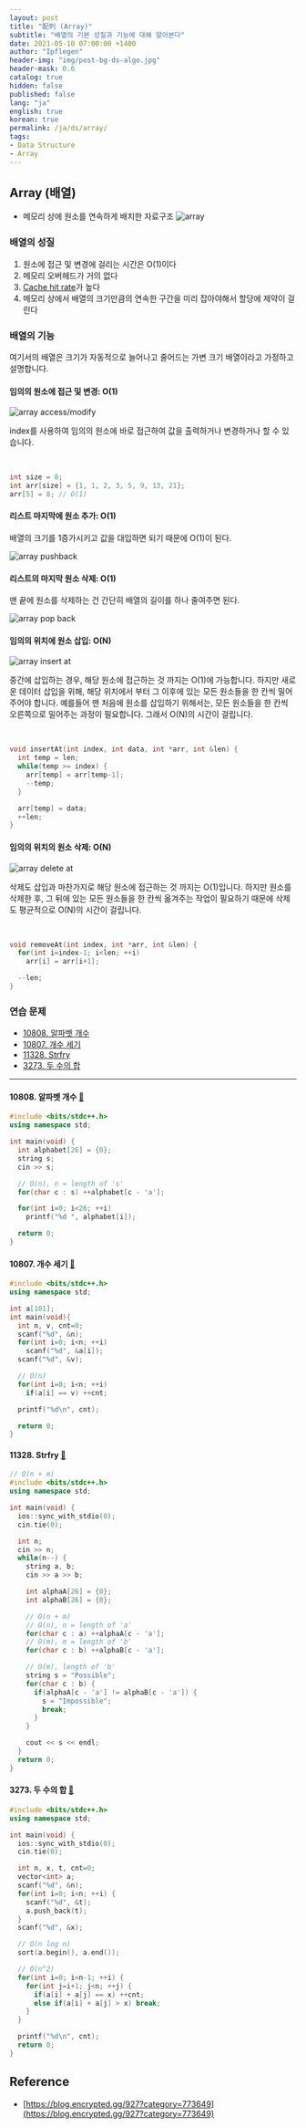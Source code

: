 ```yaml
---
layout: post
title: "配列 (Array)"
subtitle: "배열의 기본 성질과 기능에 대해 알아본다"
date: 2021-05-10 07:00:00 +1400
author: "Ipflegen"
header-img: "img/post-bg-ds-algo.jpg"
header-mask: 0.6
catalog: true
hidden: false
published: false
lang: "ja"
english: true
korean: true
permalink: /ja/ds/array/
tags:
- Data Structure
- Array
---
```



## Array (배열)

- 메모리 상에 원소를 연속하게 배치한 자료구조
![array](/img/in-post/ds-algo/array/array.png)


### 배열의 성질 
1. 원소에 접근 및 변경에 걸리는 시간은 O(1)이다
2. 메모리 오버헤드가 거의 없다
3. [Cache hit rate](https://parksb.github.io/article/29.html)가 높다
4. 메모리 상에서 배열의 크기만큼의 연속한 구간을 미리 잡아야해서 할당에 제약이 걸린다

### 배열의 기능
여기서의 배열은 크기가 자동적으로 늘어나고 줄어드는 가변 크기 배열이라고 가정하고 설명합니다.

<style>
img {max-width: 90% !important;}
</style>

#### 임의의 원소에 접근 및 변경: O(1)
![array access/modify](/img/in-post/ds-algo/array/array-access-modify.png)

index를 사용하여 임의의 원소에 바로 접근하여 값을 출력하거나 변경하거나 할 수 있습니다.

<br />

```cpp
int size = 8;
int arr[size] = {1, 1, 2, 3, 5, 9, 13, 21};
arr[5] = 8; // O(1)
```

#### 리스트 마지막에 원소 추가: O(1)
배열의 크기를 1증가시키고 값을 대입하면 되기 때문에 O(1)이 된다.

![array pushback](/img/in-post/ds-algo/array/array-pushback.png)

#### 리스트의 마지막 원소 삭제: O(1)
맨 끝에 원소를 삭제하는 건 간단히 배열의 길이를 하나 줄여주면 된다.

![array pop back](/img/in-post/ds-algo/array/array-popback.png)


#### 임의의 위치에 원소 삽입: O(N) 
![array insert at](/img/in-post/ds-algo/array/array-insertat.png)

중간에 삽입하는 경우, 해당 원소에 접근하는 것 까지는 O(1)에 가능합니다.
하지만 새로운 데이터 삽입을 위해, 해당 위치에서 부터 그 이후에 있는 모든 원소들을 한 칸씩 밀어주어야 합니다.
예를들어 맨 처음에 원소를 삽입하기 위해서는, 모든 원소들을 한 칸씩 오른쪽으로 밀어주는 과정이 필요합니다.
그래서 O(N)의 시간이 걸립니다.

<br />

```cpp
void insertAt(int index, int data, int *arr, int &len) {
  int temp = len; 
  while(temp >= index) {
    arr[temp] = arr[temp-1];
    --temp;
  }

  arr[temp] = data;
  ++len;
}
```

#### 임의의 위치의 원소 삭제: O(N)
![array delete at](/img/in-post/ds-algo/array/array-deleteat.png)

삭제도 삽입과 마찬가지로 해당 원소에 접근하는 것 까지는 O(1)입니다.
하지만 원소를 삭제한 후, 그 뒤에 있는 모든 원소들을 한 칸씩 옮겨주는 작업이 필요하기 때문에 삭제도 평균적으로 O(N)의 시간이 걸립니다.

<br />

```cpp
void removeAt(int index, int *arr, int &len) {
  for(int i=index-1; i<len; ++i) 
    arr[i] = arr[i+1];

  --len;
}
```

### 연습 문제
- [10808. 알파벳 개수](https://www.acmicpc.net/problem/10808)
- [10807. 개수 세기](https://www.acmicpc.net/problem/10807)
- [11328. Strfry](https://www.acmicpc.net/problem/11328)
- [3273. 두 수의 합](https://www.acmicpc.net/problem/3273)

---

#### 10808. 알파벳 개수 [🔗](https://www.acmicpc.net/problem/10808)
```cpp
#include <bits/stdc++.h>
using namespace std;

int main(void) {
  int alphabet[26] = {0};
  string s;
  cin >> s;

  // O(n), n = length of 's'
  for(char c : s) ++alphabet[c - 'a'];

  for(int i=0; i<26; ++i)
    printf("%d ", alphabet[i]);

  return 0;
}
```

#### 10807. 개수 세기 [🔗](https://www.acmicpc.net/problem/10807)
```cpp
#include <bits/stdc++.h>
using namespace std;

int a[101];
int main(void){
  int n, v, cnt=0;
  scanf("%d", &n);
  for(int i=0; i<n; ++i) 
    scanf("%d", &a[i]);
  scanf("%d", &v);

  // O(n)
  for(int i=0; i<n; ++i) 
    if(a[i] == v) ++cnt;

  printf("%d\n", cnt);

  return 0;
}
```

#### 11328. Strfry [🔗](https://www.acmicpc.net/problem/11328)

```cpp
// O(n + m)
#include <bits/stdc++.h>
using namespace std;

int main(void) {
  ios::sync_with_stdio(0);
  cin.tie(0);

  int n;
  cin >> n;
  while(n--) {
    string a, b;
    cin >> a >> b;

    int alphaA[26] = {0};
    int alphaB[26] = {0};

    // O(n + m)  
    // O(n), n = length of 'a'
    for(char c : a) ++alphaA[c - 'a'];
    // O(m), m = length of 'b'
    for(char c : b) ++alphaB[c - 'a'];

    // O(m), length of 'b'
    string s = "Possible";
    for(char c : b) {
      if(alphaA[c - 'a'] != alphaB[c - 'a']) {
        s = "Impossible";
        break;
      }
    }

    cout << s << endl;
  }
  return 0;
}
```

#### 3273. 두 수의 합 [🔗](https://www.acmicpc.net/problem/3273)
```cpp
#include <bits/stdc++.h>
using namespace std;

int main(void) {
  ios::sync_with_stdio(0);
  cin.tie(0);

  int n, x, t, cnt=0;
  vector<int> a;
  scanf("%d", &n);
  for(int i=0; i<n; ++i) {
    scanf("%d", &t);
    a.push_back(t);
  }
  scanf("%d", &x);

  // O(n log n)
  sort(a.begin(), a.end());

  // O(n^2)
  for(int i=0; i<n-1; ++i) {
    for(int j=i+1; j<n; ++j) {
      if(a[i] + a[j] == x) ++cnt;
      else if(a[i] + a[j] > x) break;
    }
  }

  printf("%d\n", cnt);
  return 0;
}
```

## Reference
- [https://blog.encrypted.gg/927?category=773649](https://blog.encrypted.gg/927?category=773649)